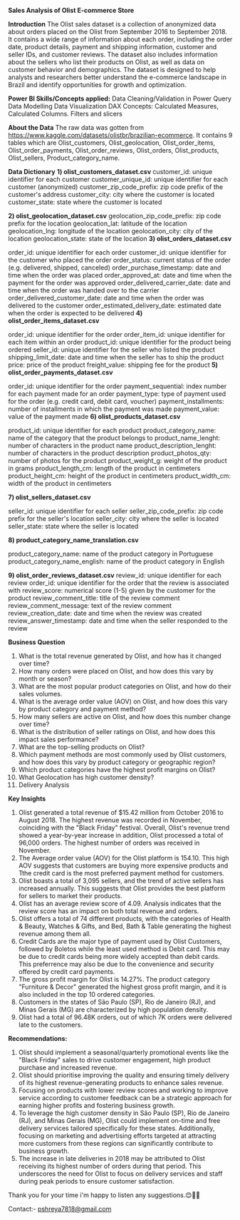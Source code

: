 **Sales Analysis of Olist E-commerce Store**

**Introduction**
The Olist sales dataset is a collection of anonymized data about orders placed on the Olist from September 2016 to September 2018. It contains a wide range of information about each order, including the order date, product details, payment and shipping information, customer and seller IDs, and customer reviews. The dataset also includes information about the sellers who list their products on Olist, as well as data on customer behavior and demographics. The dataset is designed to help analysts and researchers better understand the e-commerce landscape in Brazil and identify opportunities for growth and optimization.

**Power BI Skills/Concepts applied:**
Data Cleaning/Validation in Power Query
Data Modelling
Data Visualization
DAX Concepts: Calculated Measures, Calculated Columns.
Filters and slicers

**About the Data**
The raw data was gotten from https://www.kaggle.com/datasets/olistbr/brazilian-ecommerce. It contains 9 tables which are Olist_customers, Olist_geolocation, Olist_order_items, Olist_order_payments, Olist_order_reviews, Olist_orders, Olist_products, Olist_sellers, Product_category_name.

**Data Dictionary**
**1) olist_customers_dataset.csv**
customer_id: unique identifier for each customer
customer_unique_id: unique identifier for each customer (anonymized)
customer_zip_code_prefix: zip code prefix of the customer's address
customer_city: city where the customer is located
customer_state: state where the customer is located

**2)	olist_geolocation_dataset.csv**
geolocation_zip_code_prefix: zip code prefix for the location
geolocation_lat: latitude of the location
geolocation_lng: longitude of the location
geolocation_city: city of the location
geolocation_state: state of the location
**3)	olist_orders_dataset.csv**

order_id: unique identifier for each order
customer_id: unique identifier for the customer who placed the order
order_status: current status of the order (e.g. delivered, shipped, canceled)
order_purchase_timestamp: date and time when the order was placed
order_approved_at: date and time when the payment for the order was approved
order_delivered_carrier_date: date and time when the order was handed over to the carrier
order_delivered_customer_date: date and time when the order was delivered to the customer
order_estimated_delivery_date: estimated date when the order is expected to be delivered
**4)	olist_order_items_dataset.csv**

order_id: unique identifier for the order
order_item_id: unique identifier for each item within an order
product_id: unique identifier for the product being ordered
seller_id: unique identifier for the seller who listed the
product shipping_limit_date: date and time when the seller has to ship the product
price: price of the product
freight_value: shipping fee for the product
**5)	olist_order_payments_dataset.csv**

order_id: unique identifier for the order
payment_sequential: index number for each payment made for an order
payment_type: type of payment used for the order (e.g. credit card, debit card, voucher)
payment_installments: number of installments in which the payment was made
payment_value: value of the payment made
**6)	olist_products_dataset.csv**

product_id: unique identifier for each product
product_category_name: name of the category that the product belongs to
product_name_lenght: number of characters in the product name
product_description_lenght: number of characters in the product description
product_photos_qty: number of photos for the product
product_weight_g: weight of the product in grams
product_length_cm: length of the product in centimeters
product_height_cm: height of the product in centimeters
product_width_cm: width of the product in centimeters

**7)	olist_sellers_dataset.csv**

seller_id: unique identifier for each seller
seller_zip_code_prefix: zip code prefix for the seller's location
seller_city: city where the seller is located
seller_state: state where the seller is located

**8)	product_category_name_translation.csv**

product_category_name: name of the product category in Portuguese
product_category_name_english: name of the product category in English

**9)	olist_order_reviews_dataset.csv**
review_id: unique identifier for each review
order_id: unique identifier for the order that the review is associated with
review_score: numerical score (1-5) given by the customer for the product
review_comment_title: title of the review comment
review_comment_message: text of the review comment
review_creation_date: date and time when the review was created
review_answer_timestamp: date and time when the seller responded to the review

**Business Question**
1) What is the total revenue generated by Olist, and how has it changed over time?
2) How many orders were placed on Olist, and how does this vary by month or season?
3) What are the most popular product categories on Olist, and how do their sales volumes.
4) What is the average order value (AOV) on Olist, and how does this vary by product category and payment method?
5) How many sellers are active on Olist, and how does this number change over time?
6) What is the distribution of seller ratings on Olist, and how does this impact sales performance?
7) What are the top-selling products on Olist?
8) Which payment methods are most commonly used by Olist customers, and how does this vary by product category or geographic region?
9) Which product categories have the highest profit margins on Olist?
10) What Geolocation has high customer density?
11) Delivery Analysis

**Key Insights**
 1) Olist generated a total revenue of $15.42 million from October 2016 to August 2018. The highest revenue was recorded in November, coinciding with the "Black Friday" 
 festival. Overall, Olist's revenue trend showed a year-by-year increase in addition, Olist processed a total of 96,000 orders. The highest number of orders was received in 
 November.
2) The Average order value (AOV) for the Olist platform is 154.10. This high AOV suggests that customers are buying more expensive products and Tthe credit card is the most preferred payment method for customers.
3) Olist boasts a total of 3,095 sellers, and the trend of active sellers has increased annually. This suggests that Olist provides the best platform for sellers to market their products.
4) Olist has an average review score of 4.09. Analysis indicates that the review score has an impact on both total revenue and orders.
5) Olist offers a total of 74 different products, with the categories of Health & Beauty, Watches & Gifts, and Bed, Bath & Table generating the highest revenue among them all.
6) Credit Cards are the major type of payment used by Olist Customers, followed by Boletos while the least used method is Debit card. This may be due to credit cards being more widely accepted than debit cards. This preferrence may also be due to the convenience and security offered by credit card payments.
7) The gross profit margin for Olist is 14.27%. The product category "Furniture & Decor" generated the highest gross profit margin, and it is also included in the top 10 ordered categories.
8) Customers in the states of São Paulo (SP), Rio de Janeiro (RJ), and Minas Gerais (MG) are characterized by high population density.
9) Olist had a total of 96.48K orders, out of which 7K orders were delivered late to the customers.

**Recommendations:**
1) Olist should implement a seasonal/quarterly promotional events like the "Black Friday" sales to drive customer engagement, high product purchase and increased revenue.
2) Olist should prioritise improving the quality and ensuring timely delivery of its highest revenue-generating products to enhance sales revenue.
3) Focusing on products with lower review scores and working to improve service according to customer feedback can be a strategic approach for earning higher profits and fostering business growth.
4) To leverage the high customer density in São Paulo (SP), Rio de Janeiro (RJ), and Minas Gerais (MG), Olist could implement on-time and free delivery services tailored specifically for these states. Additionally, focusing on marketing and advertising efforts targeted at attracting more customers from these regions can significantly contribute to business growth.
5) The increase in late deliveries in 2018 may be attributed to Olist receiving its highest number of orders during that period. This underscores the need for Olist to focus on delivery services and staff during peak periods to ensure customer satisfaction.

Thank you for your time i'm happy to listen any suggestions.😊👩‍💻

Contact:- pshreya7818@gmail.com






   





